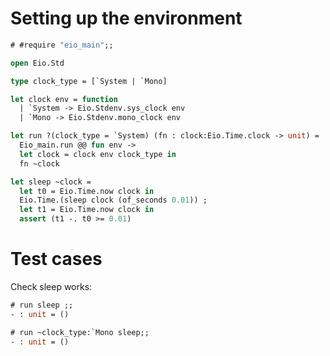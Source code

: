 # Setting up the environment

```ocaml
# #require "eio_main";;
```

```ocaml
open Eio.Std

type clock_type = [`System | `Mono]

let clock env = function
  | `System -> Eio.Stdenv.sys_clock env
  | `Mono -> Eio.Stdenv.mono_clock env 

let run ?(clock_type = `System) (fn : clock:Eio.Time.clock -> unit) =
  Eio_main.run @@ fun env ->
  let clock = clock env clock_type in
  fn ~clock

let sleep ~clock =
  let t0 = Eio.Time.now clock in
  Eio.Time.(sleep clock (of_seconds 0.01)) ;
  let t1 = Eio.Time.now clock in
  assert (t1 -. t0 >= 0.01) 
```
# Test cases

Check sleep works:

```ocaml
# run sleep ;; 
- : unit = ()

# run ~clock_type:`Mono sleep;;
- : unit = ()
```

